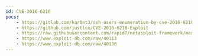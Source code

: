 ```yaml
---
id: CVE-2016-6210
pocs:
    - https://gitlab.com/kar0nt3/ssh-users-enumeration-by-cve-2016-6210
    - https://github.com/justlce/CVE-2016-6210-Exploit
    - https://raw.githubusercontent.com/rapid7/metasploit-framework/master/modules/auxiliary/scanner/ssh/ssh_enumusers.rb
    - https://www.exploit-db.com/raw/40113
    - https://www.exploit-db.com/raw/40136
---
```

